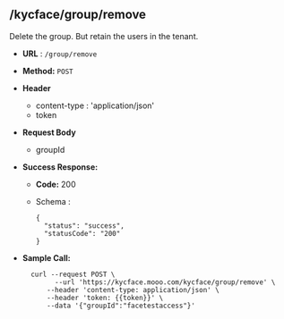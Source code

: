## /kycface/group/remove

Delete the group. But retain the users in the tenant.

* **URL** : `/group/remove`
  
* **Method:** `POST`

* **Header**
	
	- content-type : 'application/json'
	- token
	
* **Request Body**

	- groupId
	  
* **Success Response:**

  * **Code:** 200 <br />
  * Schema : 
		
			
		{
		  "status": "success",
		  "statusCode": "200"
		}
		
	

* **Sample Call:**

   	
    	curl --request POST \
  			  --url 'https://kycface.mooo.com/kycface/group/remove' \
            --header 'content-type: application/json' \
            --header 'token: {{token}}' \
            --data '{"groupId":"facetestaccess"}'
    	
    	
